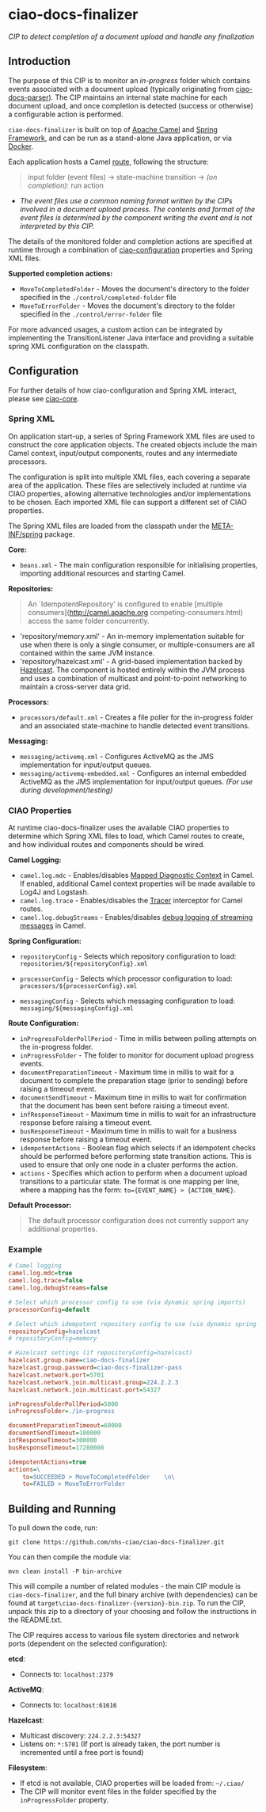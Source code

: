 # ciao-docs-finalizer

*CIP to detect completion of a document upload and handle any finalization*

## Introduction

The purpose of this CIP is to monitor an *in-progress* folder which contains events associated with a document upload (typically originating from [ciao-docs-parser](https://github.com/nhs-ciao/ciao-docs-parser)). The CIP maintains an internal state machine for each document upload, and once completion is detected (success or otherwise) a configurable action is performed.

`ciao-docs-finalizer` is built on top of [Apache Camel](http://camel.apache.org/) and [Spring Framework](http://projects.spring.io/spring-framework/), and can be run as a stand-alone Java application, or via [Docker](https://www.docker.com/).

Each application hosts a Camel [route](http://camel.apache.org/routes.html), following the structure:

> input folder (event files) -\> state-machine transition -\> *(on completion)*: run action

-	*The event files use a common naming format written by the CIPs involved in a document upload process. The contents and format of the event files is determined by the component writing the event and is not interpreted by this CIP.*

The details of the monitored folder and completion actions are specified at runtime through a combination of [ciao-configuration](https://github.com/nhs-ciao/ciao-utils) properties and Spring XML files.

**Supported completion actions:**
-	`MoveToCompletedFolder` - Moves the document's directory to the folder specified in the `./control/completed-folder` file
-	`MoveToErrorFolder` - Moves the document's directory to the folder specified in the `./control/error-folder` file

For more advanced usages, a custom action can be integrated by implementing the TransitionListener Java interface and providing a suitable spring XML configuration on the classpath.

Configuration
-------------

For further details of how ciao-configuration and Spring XML interact, please see [ciao-core](https://github.com/nhs-ciao/ciao-core).

### Spring XML

On application start-up, a series of Spring Framework XML files are used to construct the core application objects. The created objects include the main Camel context, input/output components, routes and any intermediate processors.

The configuration is split into multiple XML files, each covering a separate area of the application. These files are selectively included at runtime via CIAO properties, allowing alternative technologies and/or implementations to be chosen. Each imported XML file can support a different set of CIAO properties.

The Spring XML files are loaded from the classpath under the [META-INF/spring](./src/main/resources/META-INF/spring) package.

**Core:**

-   `beans.xml` - The main configuration responsible for initialising properties, importing additional resources and starting Camel.

**Repositories:**

> An `IdempotentRepository' is configured to enable [multiple consumers](http://camel.apache.org competing-consumers.html) access the same folder concurrently.

- 'repository/memory.xml' - An in-memory implementation suitable for use when there is only a single consumer, or multiple-consumers are all contained within the same JVM instance.
- 'repository/hazelcast.xml' - A grid-based implementation backed by [Hazelcast](http://camel.apache.org/hazelcast-component.html). The component is hosted entirely within the JVM process and uses a combination of multicast and point-to-point networking to maintain a cross-server data grid.

**Processors:**

-   `processors/default.xml` - Creates a file poller for the in-progress folder and an associated state-machine to handle detected event transitions.

**Messaging:**

-   `messaging/activemq.xml` - Configures ActiveMQ as the JMS implementation for input/output queues.
-   `messaging/activemq-embedded.xml` - Configures an internal embedded ActiveMQ as the JMS implementation for input/output queues. *(For use during development/testing)*

### CIAO Properties

At runtime ciao-docs-finalizer uses the available CIAO properties to determine which Spring XML files to load, which Camel routes to create, and how individual routes and components should be wired.

**Camel Logging:**

-	`camel.log.mdc` - Enables/disables [Mapped Diagnostic Context](http://camel.apache.org/mdc-logging.html) in Camel. If enabled, additional Camel context properties will be made available to Log4J and Logstash. 
-	`camel.log.trace` - Enables/disables the [Tracer](http://camel.apache.org/tracer.html) interceptor for Camel routes.
-	`camel.log.debugStreams` - Enables/disables [debug logging of streaming messages](http://camel.apache.org/how-do-i-enable-streams-when-debug-logging-messages-in-camel.html) in Camel.

**Spring Configuration:**

-   `repositoryConfig` - Selects which repository configuration to load:
	`repositories/${repositoryConfig}.xml`

-   `processorConfig` - Selects which processor configuration to load:
    `processors/${processorConfig}.xml`

-   `messagingConfig` - Selects which messaging configuration to load:
    `messaging/${messagingConfig}.xml`

**Route Configuration:**
-   `inProgressFolderPollPeriod` - Time in millis between polling attempts on the in-progress folder.
-   `inProgressFolder` - The folder to monitor for document upload progress events.
-   `documentPreparationTimeout` - Maximum time in millis to wait for a document to complete the preparation stage (prior to sending) before raising a timeout event.
-   `documentSendTimeout` - Maximum time in millis to wait for confirmation  that the document has been sent before raising a timeout event.
-   `infResponseTimeout` - Maximum time in millis to wait for an infrastructure response before raising a timeout event.
-   `busResponseTimeout` - Maximum time in millis to wait for a business response before raising a timeout event.
-   `idempotentActions` - Boolean flag which selects if an idempotent checks should be performed before performing state transition actions. This is used to ensure that only one node in a cluster performs the action.
-   `actions` - Specifies which action to perform when a document upload transitions to a particular state. The format is one mapping per line, where a mapping has the form: `to={EVENT_NAME} > {ACTION_NAME}`.

**Default Processor​:**

>   The default processor configuration does not currently support any additional properties.

### Example
```INI
# Camel logging
camel.log.mdc=true
camel.log.trace=false
camel.log.debugStreams=false

# Select which processor config to use (via dynamic spring imports)
processorConfig=default

# Select which idempotent repository config to use (via dynamic spring imports)
repositoryConfig=hazelcast
# repositoryConfig=memory

# Hazelcast settings (if repositoryConfig=hazelcast)
hazelcast.group.name=ciao-docs-finalizer
hazelcast.group.password=ciao-docs-finalizer-pass
hazelcast.network.port=5701
hazelcast.network.join.multicast.group=224.2.2.3
hazelcast.network.join.multicast.port=54327

inProgressFolderPollPeriod=5000
inProgressFolder=./in-progress

documentPreparationTimeout=60000
documentSendTimeout=180000
infResponseTimeout=300000
busResponseTimeout=17280000

idempotentActions=true
actions=\
	to=SUCCEEDED > MoveToCompletedFolder	\n\
	to=FAILED > MoveToErrorFolder
```

Building and Running
--------------------

To pull down the code, run:

	git clone https://github.com/nhs-ciao/ciao-docs-finalizer.git
	
You can then compile the module via:

	mvn clean install -P bin-archive

This will compile a number of related modules - the main CIP module is `ciao-docs-finalizer`, and the full binary archive (with dependencies) can be found at `target\ciao-docs-finalizer-{version}-bin.zip`. To run the CIP, unpack this zip to a directory of your choosing and follow the instructions in the README.txt.

The CIP requires access to various file system directories and network ports (dependent on the selected configuration):

**etcd**:
 -  Connects to: `localhost:2379`

**ActiveMQ**:
 -  Connects to: `localhost:61616`

**Hazelcast**:
 -  Multicast discovery: `224.2.2.3:54327`
 -  Listens on: `*:5701` (If port is already taken, the port number is incremented until a free port is found)

**Filesystem**:
 -  If etcd is not available, CIAO properties will be loaded from: `~/.ciao/`
 -	The CIP will monitor event files in the folder specified by the `inProgressFolder` property.
